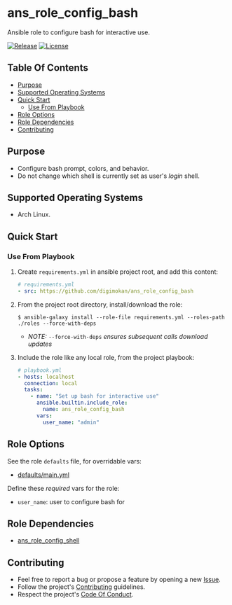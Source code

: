 # ans_role_config_bash

Ansible role to configure bash for interactive use.

[![Release](https://img.shields.io/github/release/digimokan/ans_role_config_bash.svg?label=release)](https://github.com/digimokan/ans_role_config_bash/releases/latest "Latest Release Notes")
[![License](https://img.shields.io/badge/license-MIT-blue.svg?label=license)](LICENSE.md "Project License")

## Table Of Contents

* [Purpose](#purpose)
* [Supported Operating Systems](#supported-operating-systems)
* [Quick Start](#quick-start)
    * [Use From Playbook](#use-from-playbook)
* [Role Options](#role-options)
* [Role Dependencies](#role-dependencies)
* [Contributing](#contributing)

## Purpose

* Configure bash prompt, colors, and behavior.
* Do not change which shell is currently set as user's _login_ shell.

## Supported Operating Systems

* Arch Linux.

## Quick Start

### Use From Playbook

1. Create `requirements.yml` in ansible project root, and add this content:

   ```yaml
   # requirements.yml
   - src: https://github.com/digimokan/ans_role_config_bash
   ```

2. From the project root directory, install/download the role:

   ```shell
   $ ansible-galaxy install --role-file requirements.yml --roles-path ./roles --force-with-deps
   ```

   * _NOTE:_ `--force-with-deps` _ensures subsequent calls download updates_

3. Include the role like any local role, from the project playbook:

   ```yaml
   # playbook.yml
   - hosts: localhost
     connection: local
     tasks:
       - name: "Set up bash for interactive use"
         ansible.builtin.include_role:
           name: ans_role_config_bash
         vars:
           user_name: "admin"
   ```

## Role Options

See the role `defaults` file, for overridable vars:

  * [defaults/main.yml](../defaults/main.yml)

Define these _required_ vars for the role:

  * `user_name`: user to configure bash for

## Role Dependencies

* [ans_role_config_shell](https://github.com/digimokan/ans_role_config_shell)

## Contributing

* Feel free to report a bug or propose a feature by opening a new
  [Issue](https://github.com/digimokan/ans_role_config_bash/issues).
* Follow the project's [Contributing](CONTRIBUTING.md) guidelines.
* Respect the project's [Code Of Conduct](CODE_OF_CONDUCT.md).

